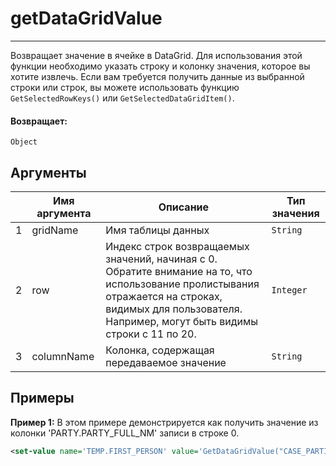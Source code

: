 # getDataGridValue

---

Возвращает значение в ячейке в DataGrid.
Для использования этой функции необходимо указать строку и колонку значения, которое вы хотите извлечь.
Если вам требуется получить данные из выбранной строки или строк, вы можете использовать функцию `GetSelectedRowKeys()`
или `GetSelectedDataGridItem()`.

#### Возвращает:

`Object`

## Аргументы

|  | Имя аргумента | Описание | Тип значения |
| --- | --- | --- | --- |
| 1 | gridName | Имя таблицы данных | `String` |
| 2 | row | Индекс строк возвращаемых значений, начиная с 0. Обратите внимание на то, что использование пролистывания отражается на строках, видимых для пользователя. Например, могут быть видимы строки с 11 по 20. | `Integer` |
| 3 | columnName | Колонка, содержащая передаваемое значение | `String` |

## Примеры

**Пример 1:** В этом примере демонстрируется как получить значение из колонки 'PARTY.PARTY_FULL_NM' записи в строке 0.
```xml
<set-value name='TEMP.FIRST_PERSON' value='GetDataGridValue("CASE_PARTIES.GRID", 0, "PARTY.PARTY_FULL_NM")'/>
```


